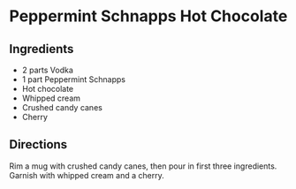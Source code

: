 # Peppermint Schnapps Hot Chocolate

## Ingredients
* 2 parts Vodka
* 1 part Peppermint Schnapps
* Hot chocolate
* Whipped cream
* Crushed candy canes
* Cherry

## Directions
Rim a mug with crushed candy canes, then pour in first three ingredients. Garnish with whipped cream and a cherry.
